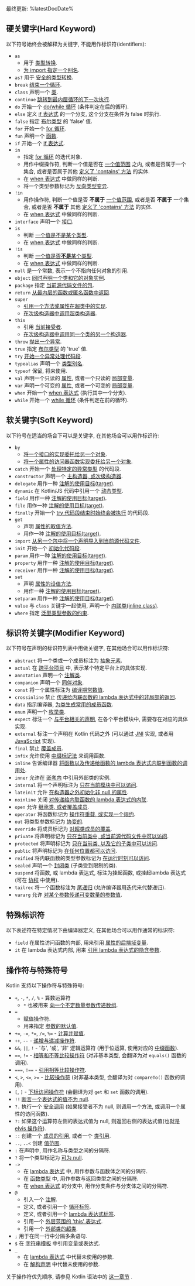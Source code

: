 [//]: # (title: 关键字与操作符)

最终更新: %latestDocDate%

## 硬关键字(Hard Keyword)

以下符号始终会被解释为关键字, 不能用作标识符(identifiers):

 * `as`
     - 用于 [类型转换](typecasts.md#unsafe-cast-operator).
     - [为 import 指定一个别名](packages.md#imports).
 * `as?` 用于 [安全的类型转换](typecasts.md#safe-nullable-cast-operator).
 * `break` [结束一个循环](returns.md).
 * `class` 声明一个 [类](classes.md).
 * `continue` [跳转到最内层循环的下一次执行](returns.md).
 * `do` 开始一个 [do/while 循环](control-flow.md#while-loops) (条件判定在后的循环).
 * `else` 定义 [if 表达式](control-flow.md#if-expression) 的一个分支, 这个分支在条件为 false 时执行.
 * `false` 指定 [布尔类型](booleans.md) 的 'false' 值.
 * `for` 开始一个 [for 循环](control-flow.md#for-loops).
 * `fun` 声明一个 [函数](functions.md).
 * `if` 开始一个 [if 表达式](control-flow.md#if-expression).
 * `in`
     - 指定 [for 循环](control-flow.md#for-loops) 的迭代对象.
     - 用作中缀操作符, 判断一个值是否在 [一个值范围](ranges.md) 之内,
       或者是否属于一个集合, 或者是否属于其他
       [定义了 'contains' 方法](operator-overloading.md#in-operator)
       的实体.
     - 在 [when 表达式](control-flow.md#when-expression) 中做同样的判断.
     - 将一个类型参数标记为 [反向类型变异](generics.md#declaration-site-variance).
 * `!in`
     - 用作操作符, 判断一个值是否 **不属于** [一个值范围](ranges.md),
       或者是否 **不属于** 一个集合, 或者是否 **不属于** 其他
       [定义了 'contains' 方法](operator-overloading.md#in-operator)
       的实体.
     - 在 [when 表达式](control-flow.md#when-expression) 中做同样的判断.
 * `interface` 声明一个 [接口](interfaces.md).
 * `is`
     - 判断 [一个值是不是某个类型](typecasts.md#is-and-is-operators).
     - 在 [when 表达式](control-flow.md#when-expression) 中做同样的判断.
 * `!is`
     - 判断 [一个值是否**不是**某个类型](typecasts.md#is-and-is-operators).
     - 在 [when 表达式](control-flow.md#when-expression) 中做同样的判断.
 * `null` 是一个常数, 表示一个不指向任何对象的引用.
 * `object` [同时声明一个类和它的对象实例](object-declarations.md).
 * `package` 指定 [当前源代码文件的包](packages.md).
 * `return` [从最内层的函数或匿名函数中返回](returns.md).
 * `super`
     - [引用一个方法或属性在超类中的实现](inheritance.md#calling-the-superclass-implementation).
     - [在次级构造器中调用超类构造器](classes.md#inheritance).
 * `this`
     - 引用 [当前接受者](this-expressions.md).
     - [在次级构造器中调用同一个类的另一个构造器](classes.md#constructors).
 * `throw` [抛出一个异常](exceptions.md).
 * `true` 指定 [布尔类型](booleans.md) 的 'true' 值.
 * `try` [开始一个异常处理代码段](exceptions.md).
 * `typealias` 声明一个 [类型别名](type-aliases.md).
 * `typeof` 保留, 将来使用.
 * `val` 声明一个只读的 [属性](properties.md), 或者一个只读的 [局部变量](basic-syntax.md#variables).
 * `var` 声明一个可变的 [属性](properties.md), 或者一个可变的 [局部变量](basic-syntax.md#variables).
 * `when` 开始一个 [when 表达式](control-flow.md#when-expression) (执行其中一个分支).
 * `while` 开始一个 [while 循环](control-flow.md#while-loops) (条件判定在前的循环).

## 软关键字(Soft Keyword)

以下符号在适当的场合下可以是关键字,
在其他场合可以用作标识符:

 * `by`
     - [将一个接口的实现委托给另一个对象](delegation.md).
     - [将一个属性的访问器函数实现委托给另一个对象](delegated-properties.md).
 * `catch` 开始一个 [处理特定的异常类型](exceptions.md) 的代码段.
 * `constructor` 声明一个 [主构造器, 或次级构造器](classes.md#constructors).
 * `delegate` 用作一种 [注解的使用目标(target)](annotations.md#annotation-use-site-targets).
 * `dynamic` 在 Kotlin/JS 代码中引用一个 [动态类型](dynamic-type.md).
 * `field` 用作一种 [注解的使用目标(target)](annotations.md#annotation-use-site-targets).
 * `file` 用作一种 [注解的使用目标(target)](annotations.md#annotation-use-site-targets).
 * `finally` 开始一个 [try 代码段结束时始终会被执行](exceptions.md) 的代码段.
 * `get`
     - 声明 [属性的取值方法](properties.md#getters-and-setters).
     - 用作一种 [注解的使用目标(target)](annotations.md#annotation-use-site-targets).
 * `import` [从另一个包中将一个声明导入到当前源代码文件](packages.md).
 * `init` 开始一个 [初始化代码段](classes.md#constructors).
 * `param` 用作一种 [注解的使用目标(target)](annotations.md#annotation-use-site-targets).
 * `property` 用作一种 [注解的使用目标(target)](annotations.md#annotation-use-site-targets).
 * `receiver` 用作一种 [注解的使用目标(target)](annotations.md#annotation-use-site-targets).
 * `set`
     - 声明 [属性的设值方法](properties.md#getters-and-setters).
     - 用作一种 [注解的使用目标(target)](annotations.md#annotation-use-site-targets).
 * `setparam` 用作一种 [注解的使用目标(target)](annotations.md#annotation-use-site-targets).
 * `value` 与 `class` 关键字一起使用, 声明一个 [内联类(inline class)](inline-classes.md).
 * `where` 指定 [泛型类型参数的约束](generics.md#upper-bounds).

## 标识符关键字(Modifier Keyword)

以下符号在声明的标识符列表中用做关键字,
在其他场合可以用作标识符:

 * `abstract` 将一个类或一个成员标注为 [抽象元素](classes.md#abstract-classes).
 * `actual` 在 [跨平台项目](multiplatform.md) 中, 表示某个特定平台上的具体实现.
 * `annotation` 声明一个 [注解类](annotations.md).
 * `companion` 声明一个 [同伴对象](object-declarations.md#companion-objects).
 * `const` 将一个属性标注为 [编译期常数值](properties.md#compile-time-constants).
 * `crossinline` 禁止 [传递给内联函数的 lambda 表达式中的非局部的返回](inline-functions.md#non-local-returns).
 * `data` 指示编译器, [为类生成常用的成员函数](data-classes.md).
 * `enum` 声明一个 [枚举类](enum-classes.md).
 * `expect` 标注一个 [与平台相关的声明](multiplatform.md), 在各个平台模块中, 需要存在对应的具体实现.
 * `external` 标注一个声明在 Kotlin 代码之外 (可以通过 [JNI](java-interop.md#using-jni-with-kotlin) 实现,
    或者用 [JavaScript](js-interop.md#external-modifier) 实现).
 * `final` 禁止 [覆盖成员](inheritance.md#overriding-methods).
 * `infix` 允许使用 [中缀标记法](functions.md#infix-notation) 来调用函数.
 * `inline` 告诉编译器 [将函数以及传递给函数的 lambda 表达式内联到函数的调用处](inline-functions.md).
 * `inner` 允许在 [嵌套内](nested-classes.md) 中引用外部类的实例.
 * `internal` 将一个声明标注为 [只在当前模块中可以访问](visibility-modifiers.md).
 * `lateinit` 允许 [在构造器之外初始化非 null 的属性](properties.md#late-initialized-properties-and-variables).
 * `noinline` 关闭 [对传递给内联函数的 lambda 表达式的内联](inline-functions.md#noinline).
 * `open` 允许 [继承类, 或者覆盖成员](classes.md#inheritance).
 * `operator` 将函数标记为 [操作符重载, 或实现一个规约](operator-overloading.md).
 * `out` 将类型参数标记为 [协变的](generics.md#declaration-site-variance).
 * `override` 将成员标记为 [对超类成员的覆盖](inheritance.md#overriding-methods).
 * `private` 将声明标记为 [只在当前类中, 或当前源代码文件中可以访问](visibility-modifiers.md).
 * `protected` 将声明标记为 [只在当前类, 以及它的子类中可以访问](visibility-modifiers.md).
 * `public` 将声明标记为 [在任何位置都可以访问](visibility-modifiers.md).
 * `reified` 将内联函数的类型参数标记为 [在运行时刻可以访问](inline-functions.md#reified-type-parameters).
 * `sealed` 声明一个 [封闭类](sealed-classes.md) (子类受到限制的类).
 * `suspend` 将函数, 或 lambda 表达式, 标注为挂起函数, 或挂起lambda 表达式
    (可在 [协程](coroutines-overview.md) 中使用).
 * `tailrec` 将一个函数标注为 [尾递归](functions.md#tail-recursive-functions)
    (允许编译器用迭代来代替递归).
 * `vararg` 允许 [对某个参数传递可变数量的参数值](functions.md#variable-number-of-arguments-varargs).

## 特殊标识符

以下表述符在特定情况下由编译器定义,
在其他场合可以用作通常的标识符:

 * `field` 在属性访问函数的内部,
    用来引用 [属性的后端域变量](properties.md#backing-fields).
 * `it` 在 lambda 表达式内部,
    用来 [引用 lambda 表达式的隐含参数](lambdas.md#it-implicit-name-of-a-single-parameter).

## 操作符与特殊符号

Kotlin 支持以下操作符与特殊符号:

 * `+`, `-`, `*`, `/`, `%` - 算数运算符
     - `*` 也被用来 [向一个不定数量参数传递数组](functions.md#variable-number-of-arguments-varargs).
 * `=`
     - 赋值操作符.
     - 用来指定 [参数的默认值](functions.md#default-arguments).
 * `+=`, `-=`, `*=`, `/=`, `%=` - [计算并赋值](operator-overloading.md#augmented-assignments).
 * `++`, `--` - [递增与递减操作符](operator-overloading.md#increments-and-decrements).
 * `&&`, `||`, `!` - '与', '或', '非' 逻辑运算符 (用于位运算, 使用对应的 [中缀函数](numbers.md#operations-on-numbers)).
 * `==`, `!=` - [相等和不等比较操作符](operator-overloading.md#equality-and-inequality-operators)
    (对非基本类型, 会翻译为对 `equals()` 函数的调用).
 * `===`, `!==` - [引用相等比较操作符](equality.md#referential-equality).
 * `<`, `>`, `<=`, `>=` - [比较操作符](operator-overloading.md#comparison-operators)
    (对非基本类型, 会翻译为对 `compareTo()` 函数的调用).
 * `[`, `]` - [下标访问操作符](operator-overloading.md#indexed-access-operator)
    (会翻译为对 `get` 和 `set` 函数的调用).
 * `!!` [断言一个表达式的值不为 null](null-safety.md#the-operator).
 * `?.` 执行一个 [安全调用](null-safety.md#safe-calls) (如果接受者不为 null, 则调用一个方法, 或调用一个属性的访问函数).
 * `?:` 如果这个运算符左侧的表达式值为 null, 则返回右侧的表达式值(也就是 [elvis 操作符](null-safety.md#elvis-operator)).
 * `::` 创建一个 [成员的引用](reflection.md#function-references), 或者一个 [类引用](reflection.md#class-references).
 * `..`, `..<` 创建 [值范围](ranges.md).
 * `:` 在声明中, 用作名称与类型之间的分隔符.
 * `?` 将一个类型标记为 [可为 null](null-safety.md#nullable-types-and-non-nullable-types).
 * `->`
     - 在 [lambda 表达式](lambdas.md#lambda-expression-syntax) 中, 用作参数与函数体之间的分隔符.
     - 在 [函数类型](lambdas.md#function-types) 中, 用作参数与返回类型之间的分隔符.
     - 在 [when 表达式](control-flow.md#when-expression) 的分支中, 用作分支条件与分支体之间的分隔符.
 * `@`
    - 引入一个 [注解](annotations.md#usage).
    - 定义, 或者引用一个 [循环标签](returns.md#break-and-continue-labels).
    - 定义, 或者引用一个 [lambda 表达式标签](returns.md#return-to-labels).
    - 引用一个 [外层范围的 'this' 表达式](this-expressions.md#qualified-this).
    - 引用一个 [外部类的超类](inheritance.md#calling-the-superclass-implementation).
 * `;` 用于在同一行中分隔多条语句.
 * `$` 在 [字符串模板](strings.md#string-templates) 中引用变量或表达式.
 * `_`
     - 在 [lambda 表达式](lambdas.md#underscore-for-unused-variables) 中代替未使用的参数.
     - 在 [解构声明](destructuring-declarations.md#underscore-for-unused-variables) 中代替未使用的参数.

关于操作符优先顺序, 请参见 Kotlin 语法中的 [这一章节](https://kotlinlang.org/docs/reference/grammar.html#expressions) .
